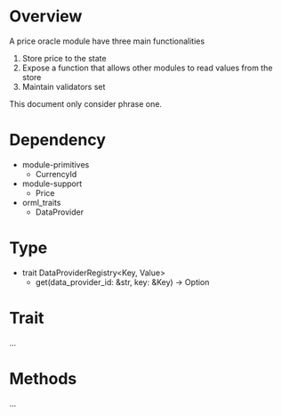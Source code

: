 # Overview

A price oracle module have three main functionalities
  1. Store price to the state
  2. Expose a function that allows other modules to read values from the store
  3. Maintain validators set

This document only consider phrase one.

# Dependency

- module-primitives
  - CurrencyId
- module-support
  - Price
- orml_traits
  - DataProvider

# Type

- trait DataProviderRegistry<Key, Value>
  - get(data_provider_id: &str, key: &Key) -> Option<Value>

# Trait

...

# Methods

...
